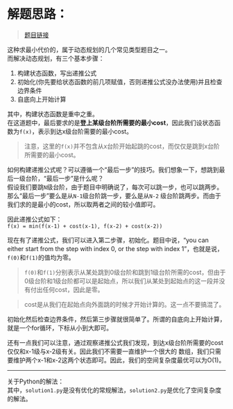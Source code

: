 # 解题思路：
>[题目链接](https://leetcode.com/problems/min-cost-climbing-stairs/)

这种求最小代价的，属于动态规划的几个常见类型题目之一。  
而解决动态规划，有三个基本步骤：
1. 构建状态函数，写出递推公式
2. 初始化(你先要给状态函数的前几项赋值，否则递推公式没办法使用)并且检查边界条件
3. 自底向上开始计算

其中，构建状态函数是重中之重。  
在这道题中，最后要求的是**登上某级台阶所需要的最小cost**，因此我们设状态函数为`f(x)`，表示到达x级台阶需要的最小cost。
> 注意，这里的`f(x)`并不包含从x台阶开始起跳的cost，而仅仅是跳到x台阶所需要的最小cost。

如何构建递推公式呢？可以遵循一个“最后一步”的技巧。我们想象一下，想跳到最后一级台阶，“最后一步”是什么呢？  
假设我们要跳`N`级台阶，由于题目中明确说了，每次可以跳一步，也可以跳两步。那么“最后一步”要么是从`N-1`级台阶跳一步，要么是从`N-2`
级台阶跳两步。而由于我们求的是最小的cost，所以取两者之间的较小值即可。

因此递推公式如下：  
`f(x) = min(f(x-1) + cost(x-1), f(x-2) + cost(x-2))`

现在有了递推公式，我们可以进入第二步骤，初始化。题目中说，“you can either start from the step with index 0, or the step with
 index 1”，也就是说，`f(0)`和`f(1)`的值均为零。
 > `f(0)`和`f(1)`分别表示从某处跳到0级台阶和跳到1级台阶所需的cost，但由于0级台阶和1级台阶都可以是起始点，所以我们从某处到起始点的这一段并没有付出任何cost，因此是零。
 
 > cost是从我们在起始点向外面跳的时候才开始计算的。这一点不要搞混了。

初始化然后检查边界条件，然后第三步骤就很简单了。所谓的自底向上开始计算，就是一个for循环，下标从小到大即可。

还有一点我们可以注意，通过观察递推公式我们发现，到达x级台阶所需要的cost仅仅和x-1级与x-2级有关。因此我们不需要一直维护一个很大的
数组，我们只需要维护两个x-1和x-2这两个状态即可。因此，我们的空间复杂度最优可以为O(1)。

---
关于Python的解法：  
其中，`solution1.py`是没有优化的常规解法，`solution2.py`是优化了空间复杂度的解法。
